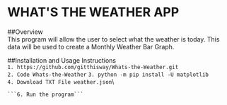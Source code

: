 # WHAT'S THE WEATHER APP

##Overview\
This program will allow the user to select what the weather is today.  This data will be used to create a Monthly Weather Bar Graph.

##Installation and Usage Instructions\
```1. https://github.com/gitthisway/Whats-the-Weather.git```\
```2. Code Whats-the-Weather```
```3. python -m pip install -U matplotlib```\
```4. Download TXT File weather.json```\
```5. Download the 6 weather PNG image files: sunny, cloudy, foggy, rainy, windy, snowy
```6. Run the program```
